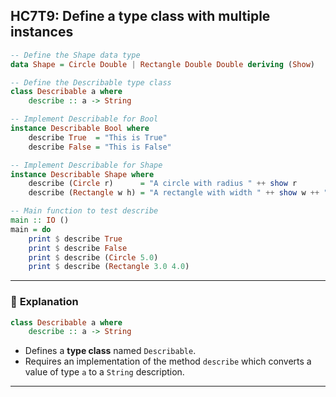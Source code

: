 HC7T9: Define a type class with multiple instances
---



```haskell
-- Define the Shape data type
data Shape = Circle Double | Rectangle Double Double deriving (Show)

-- Define the Describable type class
class Describable a where
    describe :: a -> String

-- Implement Describable for Bool
instance Describable Bool where
    describe True  = "This is True"
    describe False = "This is False"

-- Implement Describable for Shape
instance Describable Shape where
    describe (Circle r)      = "A circle with radius " ++ show r
    describe (Rectangle w h) = "A rectangle with width " ++ show w ++ " and height " ++ show h

-- Main function to test describe
main :: IO ()
main = do
    print $ describe True
    print $ describe False
    print $ describe (Circle 5.0)
    print $ describe (Rectangle 3.0 4.0)
```

---

### 📘 **Explanation**



```haskell
class Describable a where
    describe :: a -> String
```

* Defines a **type class** named `Describable`.
* Requires an implementation of the method `describe` which converts a value of type `a` to a `String` description.

---

